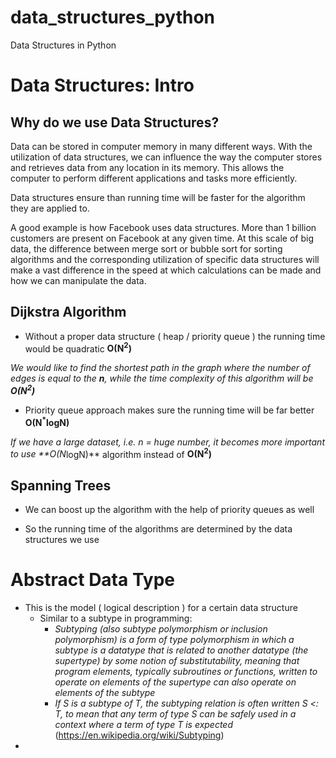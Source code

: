 # data_structures_python
Data Structures in Python

# Data Structures: Intro

## Why do we use Data Structures?

Data can be stored in computer memory in many different ways. With the utilization of data structures, we can influence the way the computer stores and retrieves data from any location in its memory. This allows the computer to perform different applications and tasks more efficiently.

Data structures ensure than running time will be faster for the algorithm they are applied to.

A good example is how Facebook uses data structures. More than 1 billion customers are present on Facebook at any given time. At this scale of big data, the difference between merge sort or bubble sort for sorting algorithms and the corresponding utilization of specific data structures will make a vast difference in the speed at which calculations can be made and how we can manipulate the data.

## Dijkstra Algorithm

- Without a proper data structure ( heap / priority queue ) the running time would be quadratic **O(N<sup>2</sup>)**

*We would like to find the shortest path in the graph where the number of edges is equal to the **n**, while the time complexity of this algorithm will be **O(N<sup>2</sup>)***

- Priority queue approach makes sure the running time will be far better **O(N<sup>*</sup>logN)**

*If we have a large dataset, i.e. n = huge number, it becomes more important to use **O(N<sup>*</sup>logN)** algorithm instead of **O(N<sup>2</sup>)**

## Spanning Trees

- We can boost up the algorithm with the help of priority queues as well

- So the running time of the algorithms are determined by the data structures we use

# Abstract Data Type

- This is the model ( logical description ) for a certain data structure
  - Similar to a subtype in programming:
    -  *Subtyping (also subtype polymorphism or inclusion polymorphism) is a form of type polymorphism in which a subtype is a datatype that is related to another datatype (the supertype) by some notion of substitutability, meaning that program elements, typically subroutines or functions, written to operate on elements of the supertype can also operate on elements of the subtype*
    - *If S is a subtype of T, the subtyping relation is often written S <: T, to mean that any term of type S can be safely used in a context where a term of type T is expected* (https://en.wikipedia.org/wiki/Subtyping)
- 





